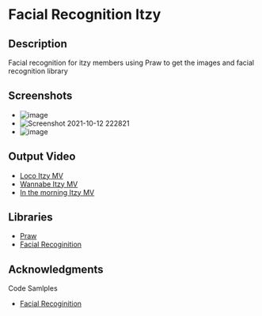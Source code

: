 # Facial Recognition Itzy


## Description

Facial recognition for itzy members using Praw to get the images and facial recognition library

## Screenshots
* ![image](https://user-images.githubusercontent.com/49328442/136932511-d91355b9-cc79-42a0-a331-9d5a2e0cf7de.png)
* ![Screenshot 2021-10-12 222821](https://user-images.githubusercontent.com/49328442/136932187-7603abc4-c39b-4914-a865-6a158bfaea20.png)
* ![image](https://user-images.githubusercontent.com/49328442/136933513-14e62222-ef69-43cf-a4fc-95204829eb99.png)




## Output Video
* [Loco Itzy MV](https://youtu.be/0A7EIb0te0U)
* [Wannabe Itzy MV](https://youtu.be/_xUDpMVZelI)
* [In the morning Itzy MV](https://youtu.be/e0ZNThGQCS8)

## Libraries
* [Praw](https://praw.readthedocs.io/en/stable/)
* [Facial Recoginition](https://github.com/ageitgey/face_recognition)



## Acknowledgments

Code Samlples
* [Facial Recoginition](https://github.com/ageitgey/face_recognition)

